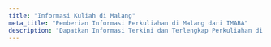 ```yaml
---
title: "Informasi Kuliah di Malang"
meta_title: "Pemberian Informasi Perkuliahan di Malang dari IMABA"
description: "Dapatkan Informasi Terkini dan Terlengkap Perkuliahan di Malang"
---
```

